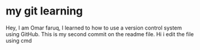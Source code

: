 # my git learning
Hey, I am Omar faruq, I learned to how to use a version control system using GitHub.
This is my second commit on the readme file.
Hi i edit the file using cmd 